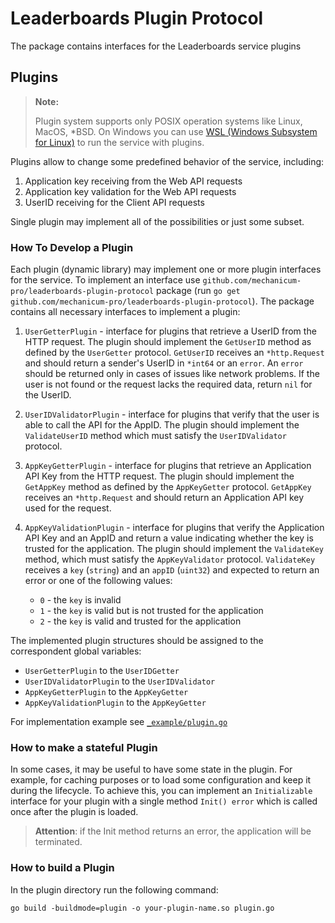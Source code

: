 # Leaderboards Plugin Protocol

The package contains interfaces for the Leaderboards service plugins

## Plugins

> **Note:**
>
> Plugin system supports only POSIX operation systems like Linux, MacOS, *BSD. On Windows you can use [WSL (Windows Subsystem for Linux)](https://learn.microsoft.com/en-us/windows/wsl/) to run the service with plugins.

Plugins allow to change some predefined behavior of the service, including:

1. Application key receiving from the Web API requests
2. Application key validation for the Web API requests
3. UserID receiving for the Client API requests

Single plugin may implement all of the possibilities or just some subset.

### How To Develop a Plugin

Each plugin (dynamic library) may implement one or more plugin interfaces for the service. To implement an interface use `github.com/mechanicum-pro/leaderboards-plugin-protocol` package (run `go get github.com/mechanicum-pro/leaderboards-plugin-protocol`). The package contains all necessary interfaces to implement a plugin:

1. `UserGetterPlugin` - interface for plugins that retrieve a UserID from the HTTP request. The plugin should implement the `GetUserID` method as defined by the `UserGetter` protocol.
   `GetUserID` receives an `*http.Request` and should return a sender's UserID in `*int64` or an `error`. An `error` should be returned only in cases of issues like network problems. If the user is not found or the request lacks the required data, return `nil` for the UserID.

2. `UserIDValidatorPlugin` - interface for plugins that verify that the user is able to call the API for the AppID. The plugin should implement the `ValidateUserID` method which must satisfy the `UserIDValidator` protocol.

2. `AppKeyGetterPlugin` - interface for plugins that retrieve an Application API Key from the HTTP request. The plugin should implement the `GetAppKey` method as defined by the `AppKeyGetter` protocol.
   `GetAppKey` receives an `*http.Request` and should return an Application API key used for the request.

3. `AppKeyValidationPlugin` - interface for plugins that verify the Application API Key and an AppID and return a value indicating whether the key is trusted for the application. The plugin should implement the `ValidateKey` method, which must satisfy the `AppKeyValidator` protocol.
   `ValidateKey` receives a `key` (`string`) and an `appID` (`uint32`) and expected to return an error or one of the following values:
   * `0` - the `key` is invalid
   * `1` - the `key` is valid but is not trusted for the application
   * `2` - the `key` is valid and trusted for the application

The implemented plugin structures should be assigned to the correspondent global variables:

* `UserGetterPlugin` to the `UserIDGetter`
* `UserIDValidatorPlugin` to the `UserIDValidator`
* `AppKeyGetterPlugin` to the `AppKeyGetter`
* `AppKeyValidationPlugin` to the `AppKeyGetter`

For implementation example see [`_example/plugin.go`](_example/plugin.go)

### How to make a stateful Plugin

In some cases, it may be useful to have some state in the plugin. For example, for caching purposes or to load some configuration and keep it during the lifecycle. To achieve this, you can implement an `Initializable` interface for your plugin with a single method `Init() error` which is called once after the plugin is loaded.

> **Attention**: if the Init method returns an error, the application will be terminated.

### How to build a Plugin

In the plugin directory run the following command:

```shell
go build -buildmode=plugin -o your-plugin-name.so plugin.go
```
